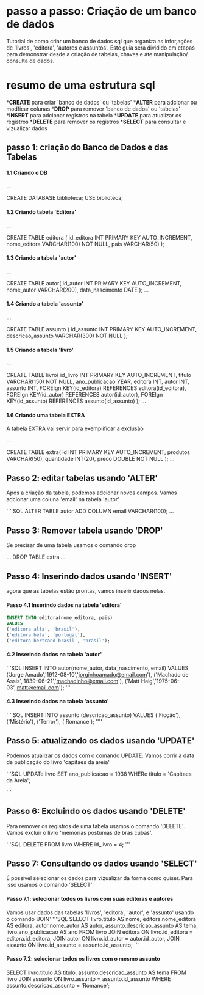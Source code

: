 # passo a passo: Criação de um banco de dados
Tutorial de como criar um banco de dados sql que organiza as infor,ações de 'livros', 'editora', 'autores e assuntos'.
Este guia sera dividido em etapas para demonstrar desde a criação de tabelas, chaves e ate manipulação/ consulta de dados.

# resumo de uma estrutura sql
*__CREATE__ para criar 'banco de dados' ou 'tabelas'
*__ALTER__ para adcionar ou modficar colunas 
*__DROP__ para remover 'banco de dados' ou 'tabelas'
*__INSERT__ para adcionar registros na tabela
*__UPDATE__ para atualizar os registros
*__DELETE__ para remover os registros
*__SELECT__ para consultar e vizualizar dados

## passo 1: criação do Banco de Dados e das Tabelas
#### 1.1 Criando o DB

...

CREATE DATABASE biblioteca;
USE biblioteca;

#### 1.2 Criando tabela 'Editora'

...

CREATE TABLE editora (
    id_editora INT PRIMARY KEY AUTO_INCREMENT,
    nome_editora VARCHAR(100) NOT NULL,
    pais VARCHAR(50)
);

#### 1.3 Criando a tabela 'autor'
...

CREATE TABLE autor(
    id_autor INT PRIMARY KEY AUTO_INCREMENT,
    nome_autor VARCHAR(200),
    data_nascimento DATE
);
...

#### 1.4 Criando a tabela 'assunto'
...

CREATE TABLE assunto (
    id_assunto INT PRIMARY KEY AUTO_INCREMENT,
    descricao_assunto VARCHAR(300) NOT NULL
);

#### 1.5 Criando a tabela 'livro'
...

CREATE TABLE livro(
    id_livro INT PRIMARY KEY AUTO_INCREMENT,
    titulo VARCHAR(150) NOT NULL,
    ano_publicacao YEAR,
    editora INT,
    autor INT,
    assunto INT,
    FOREIgn KEY(id_editora) REFERENCES editora(id_editora),
    FOREIgn KEY(id_autor) REFERENCES autor(id_autor),
    FOREIgn KEY(id_assunto) REFERENCES assunto(id_assunto)
);
...

#### 1.6 Criando uma tabela EXTRA
A tabela EXTRA vai servir para exemplificar a exclusão

...

CREATE TABLE extra(
    id INT PRIMARY KEY AUTO_INCREMENT,
    produtos VARCHAR(50),
    quantidade INT(20),
    preco DOUBLE NOT NULL
);
...


## Passo 2: editar tabelas usando 'ALTER'
Apos a criação da tabela, podemos adcionar novos campos. Vamos adcionar uma coluna 'email' na tabela 'autor'

''''SQL
ALTER TABLE autor
ADD COLUMN email VARCHAR(100);
...

## Passo 3: Remover tabela usando 'DROP'
Se precisar de uma tabela usamos o comando drop

...
DROP TABLE extra
...

## Passo 4: Inserindo dados usando 'INSERT'
agora que as tabelas estão prontas, vamos inserir dados nelas.

#### Passo 4.1 Inserindo dados na tabela 'editora'
```SQL
INSERT INTO editora(nome_editora, pais)
VALUES
('editora alfa', 'brasil'),
('editora beta', 'portugal'),
('editora bertrand brasil', 'brasil');
```

#### 4.2 Inserindo dados na tabela 'autor'
'''SQL
INSERT INTO autor(nome_autor, data_nascimento, email)
VALUES 
('Jorge Amado','1912-08-10','jorginhoamado@email.com'),
('Machado de Assis','1839-06-21','machadinho@email.com'),
('Matt Haig','1975-06-03','matt@email.com');
'''
#### 4.3 Inserindo dados na tabela 'assunto'
''''SQL
INSERT INTO assunto (descricao_assunto)
VALUES
('Ficção'),
('Mistério'),
('Terror'),
('Romance');
''''

## Passo 5: atualizando os dados usando 'UPDATE'
Podemos atualizar os dados com o comando UPDATE.
Vamos corrir a data de publicação do livro 'capitaes da areia'

'''SQL
UPDATe livro
SET ano_publicacao = 1938
WHERe titulo = 'Capitaes da Areia';

'''

## Passo 6: Excluindo os dados usando 'DELETE'
Para remover os registros de uma tabela usamos o comando 'DELETE'.
Vamos excluir o livro 'memorias postumas de bras cubas'.

'''SQL
DELETE FROM livro
WHERE id_livro = 4;
'''
## Passo 7: Consultando os dados usando 'SELECT'
É possivel selecionar os dados para vizualizar da forma como quiser. Para isso usamos o comando 'SELECT'
#### Passo 7.1: selecionar todos os livros com suas editoras e autores
Vamos usar dados das tabelas 'livros', 'editora', 'autor', e 'assunto'
usando o comando 'JOIN'
'''SQL
SELECT livro.titulo AS nome,
       editora.nome_editora AS editora,
       autor.nome_autor AS autor,
       assunto.descricao_assunto AS tema,
       livro.ano_publicacao AS ano
FROM livro
JOIN editora ON livro.id_editora = editora.id_editora,
JOIN autor ON livro.id_autor = autor.id_autor,
JOIN assunto ON livro.id_assunto = assunto.id_assunto;
'''
#### Passo 7.2: selecionar todos os livros com o mesmo assunto
SELECT livro.titulo AS titulo,
       assunto.descricao_assunto AS tema
FROM livro
JOIN assunto ON livro.assunto = assunto.id_assunto
WHERE assunto.descricao_assunto = 'Romance';